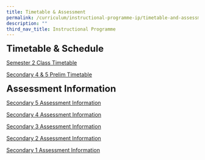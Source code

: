 ```yaml
---
title: Timetable & Assessment
permalink: /curriculum/instructional-programme-ip/timetable-and-assessment/
description: ""
third_nav_title: Instructional Programme
---
```

**<font size="5">Timetable &amp; Schedule</font>**

[Semester 2 Class Timetable](https://sites.google.com/moe.edu.sg/skss-student-ict/2023-timetable)  

[Secondary 4 &amp; 5 Prelim Timetable](/files/WA%20&amp;%20MA/Term%203/2023%20prelim%20timetable_sec%204&amp;5%20_(24%20jul).pdf)


**<font size="5">Assessment Information</font>**

[Secondary 5 Assessment Information](/files/WA%20&amp;%20MA/Term%203/sec%205_assessment%20information_sem2_2023_(final).pdf)

[Secondary 4 Assessment Information](/files/WA%20&amp;%20MA/Term%203/sec%204_assessment%20information_sem2_2023%20(final).pdf)

[Secondary 3 Assessment Information](/files/WA%20&amp;%20MA/2023%20Term%204/sec%203_assessment%20information_sem2_2023%20(v_30%20aug).pdf)

[Secondary 2 Assessment Information](/files/WA%20&amp;%20MA/2023%20Term%204/sec%202_assessment%20information_sem2_2023%20(v_30%20aug).pdf)

[Secondary 1 Assessment Information](/files/WA%20&amp;%20MA/2023%20Term%204/sec%201_assessment%20information_sem2_2023%20(v_30%20aug).pdf)